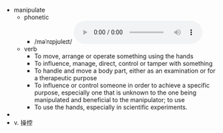 - manipulate
	- phonetic
		- /məˈnɪpjʊleɪt/
		  <audio controls><source src="https://api.dictionaryapi.dev/media/pronunciations/en/manipulate-us.mp3"></audio>
	- verb
		- To move, arrange or operate something using the hands
		- To influence, manage, direct, control or tamper with something
		- To handle and move a body part, either as an examination or for a therapeutic purpose
		- To influence or control someone in order to achieve a specific purpose, especially one that is unknown to the one being manipulated and beneficial to the manipulator; to use
		- To use the hands, especially in scientific experiments.
-
- v. 操控